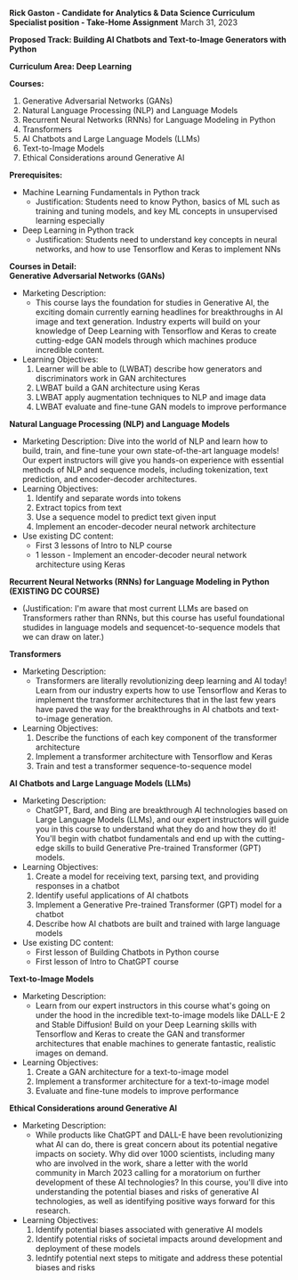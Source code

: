 **Rick Gaston - Candidate for Analytics & Data Science Curriculum Specialist position - Take-Home Assignment**
March 31, 2023

**Proposed Track: Building AI Chatbots and Text-to-Image Generators with Python**

**Curriculum Area: Deep Learning**

**Courses:**
1) Generative Adversarial Networks (GANs)
2) Natural Language Processing (NLP) and Language Models
3) Recurrent Neural Networks (RNNs) for Language Modeling in Python
4) Transformers
5) AI Chatbots and Large Language Models (LLMs)
6) Text-to-Image Models
7) Ethical Considerations around Generative AI

**Prerequisites:**
- Machine Learning Fundamentals in Python track
  - Justification: Students need to know Python, basics of ML such as training and tuning models, and key ML concepts in unsupervised learning especially
- Deep Learning in Python track 
  - Justification: Students need to understand key concepts in neural networks, and how to use Tensorflow and Keras to implement NNs

**Courses in Detail:**  
**Generative Adversarial Networks (GANs)**
* Marketing Description: 
  * This course lays the foundation for studies in Generative AI, the exciting domain currently earning headlines for breakthroughs in AI image and text generation. Industry experts will build on your knowledge of Deep Learning with Tensorflow and Keras to create cutting-edge GAN models through which machines produce incredible content.
* Learning Objectives:
  1) Learner will be able to (LWBAT) describe how generators and discriminators work in GAN architectures
  2) LWBAT build a GAN architecture using Keras
  3) LWBAT apply augmentation techniques to NLP and image data
  4) LWBAT evaluate and fine-tune GAN models to improve performance

**Natural Language Processing (NLP) and Language Models**
- Marketing Description: 
        Dive into the world of NLP and learn how to build, train, and fine-tune your own state-of-the-art language models! Our expert instructors will give you hands-on experience with essential methods of NLP and sequence models, including tokenization, text prediction, and encoder-decoder architectures.
- Learning Objectives:  
  1) Identify and separate words into tokens   
  2) Extract topics from text  
  3) Use a sequence model to predict text given input  
  4) Implement an encoder-decoder neural network architecture  
- Use existing DC content:
  - First 3 lessons of Intro to NLP course
  - 1 lesson - Implement an encoder-decoder neural network architecture using Keras

**Recurrent Neural Networks (RNNs) for Language Modeling in Python (EXISTING DC COURSE)**  
- (Justification: I'm aware that most current LLMs are based on Transformers rather than RNNs, but this course has useful foundational studides in language models and sequencet-to-sequence models that we can draw on later.)  
  
**Transformers** 
- Marketing Description:  
  - Transformers are literally revolutionizing deep learning and AI today! Learn from our industry experts how to use Tensorflow and Keras to implement the transformer architectures that in the last few years have paved the way for the breakthroughs in AI chatbots and text-to-image generation.  
- Learning Objectives:  
  1) Describe the functions of each key component of the transformer architecture  
  2) Implement a transformer architecture with Tensorflow and Keras  
  3) Train and test a transformer sequence-to-sequence model  
  
**AI Chatbots and Large Language Models (LLMs)**  
- Marketing Description:  
  - ChatGPT, Bard, and Bing are breakthrough AI technologies based on Large Language Models (LLMs), and our expert instructors will guide you in this course to understand what they do and how they do it! You'll begin with chatbot fundamentals and end up with the cutting-edge skills to build Generative Pre-trained Transformer (GPT) models.  
- Learning Objectives:  
  1) Create a model for receiving text, parsing text, and providing responses in a chatbot  
  2) Identify useful applications of AI chatbots  
  3) Implement a Generative Pre-trained Transformer (GPT) model for a chatbot  
  4) Describe how AI chatbots are built and trained with large language models  
- Use existing DC content:  
  - First lesson of Building Chatbots in Python course  
  - First lesson of Intro to ChatGPT course  
  
**Text-to-Image Models** 
- Marketing Description:  
  - Learn from our expert instructors in this course what's going on under the hood in the incredible text-to-image models like DALL-E 2 and Stable Diffusion! Build on your Deep Learning skills with Tensorflow and Keras to create the GAN and transformer architectures that enable machines to generate fantastic, realistic images on demand.  
- Learning Objectives:  
  1) Create a GAN architecture for a text-to-image model  
  2) Implement a transformer architecture for a text-to-image model  
  3) Evaluate and fine-tune models to improve performance  
  
**Ethical Considerations around Generative AI** 
- Marketing Description:  
  - While products like ChatGPT and DALL-E have been revolutionizing what AI can do, there is great concern about its potential negative impacts on society. Why did over 1000 scientists, including many who are involved in the work, share a letter with the world community in March 2023 calling for a moratorium on further development of these AI technologies? In this course, you'll dive into understanding the potential biases and risks of generative AI technologies, as well as identifying positive ways forward for this research.  
- Learning Objectives:  
  1) Identify potential biases associated with generative AI models  
  2) Identify potential risks of societal impacts around development and deployment of these models  
  3) Iedntify potential next steps to mitigate and address these potential biases and risks  
